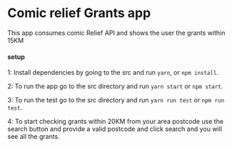 # Comic relief Grants app

This app consumes comic Relief API and shows the user the grants within 15KM

#### setup

1: Install dependencies by going to the src and run `yarn`, or `npm install`.



2: To run the app go to the src directory and run `yarn start` or `npm start`.


3: To run the test go to the src directory and run `yarn run test` or `npm run test`.



4: To start checking grants within 20KM from your area postcode use the search button and provide a valid postcode and click search and you will see all the grants.